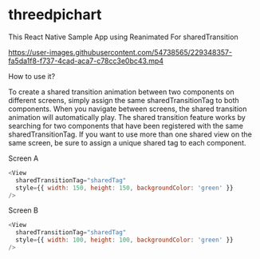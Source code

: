 # threedpichart
This React Native Sample App using Reanimated For sharedTransition



https://user-images.githubusercontent.com/54738565/229348357-fa5da1f8-f737-4cad-aca7-c78cc3e0bc43.mp4


How to use it?

To create a shared transition animation between two components on different screens, simply assign the same sharedTransitionTag to both components. When you navigate between screens, the shared transition animation will automatically play. The shared transition feature works by searching for two components that have been registered with the same sharedTransitionTag. If you want to use more than one shared view on the same screen, be sure to assign a unique shared tag to each component.

Screen A
```js
<View
  sharedTransitionTag="sharedTag"
  style={{ width: 150, height: 150, backgroundColor: 'green' }}
/>
```
Screen B
```js
<View
  sharedTransitionTag="sharedTag"
  style={{ width: 100, height: 100, backgroundColor: 'green' }}
/>
```

